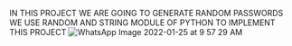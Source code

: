 IN THIS PROJECT WE ARE GOING TO GENERATE RANDOM PASSWORDS
WE USE RANDOM AND STRING MODULE OF PYTHON TO IMPLEMENT THIS PROJECT 
![WhatsApp Image 2022-01-25 at 9 57 29 AM](https://user-images.githubusercontent.com/89994145/150910939-3c3f111f-7aac-4d8f-a388-8d2556db4685.jpeg)
